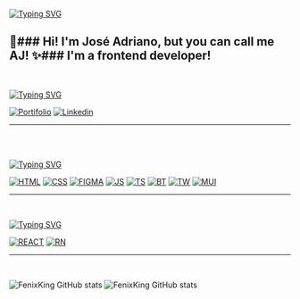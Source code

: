 [![Typing SVG](https://readme-typing-svg.demolab.com?font=Fira+Code&weight=600&pause=1000&color=BB00F7&width=435&lines=WELCOME+TO+MY+PROFILE)]()

👋### Hi! I'm José Adriano, but you can call me AJ! 
✨### I'm a frontend developer!
---
<br>

[![Typing SVG](https://readme-typing-svg.demolab.com?font=Fira+Code&weight=600&pause=1000&color=BB00F7&width=435&lines=MY+PORTFOLIO;CONNECT+WITH+ME)]()



[![Portifolio](https://img.shields.io/badge/PORTFOLIO-000000?style=for-the-badge&logo=OI&logoColor=white)](https://fenixking.github.io/portfolio/)
[![Linkedin](https://img.shields.io/badge/LinkedIn-0077B5?style=for-the-badge&logo=linkedin&logoColor=white)](linkedin.com/in/josé-adriano-dias-rodrigues-11b681163/)


----
<br>
<br>

[![Typing SVG](https://readme-typing-svg.demolab.com?font=Fira+Code&weight=600&pause=1000&color=BB00F7&width=435&lines=LANGUAGES+AND+TOOLS)]()

[![HTML](https://img.shields.io/badge/HTML5-E34F26?style=for-the-badge&logo=html5&logoColor=white)](https://fenixking.github.io/portfolio/)
[![CSS](https://img.shields.io/badge/CSS3-1572B6?style=for-the-badge&logo=css3&logoColor=white)](https://fenixking.github.io/portfolio/)
[![FIGMA](https://img.shields.io/badge/Figma-FF3366?style=for-the-badge&logo=figma&logoColor=white)](https://fenixking.github.io/portfolio/)
[![JS](https://img.shields.io/badge/JS-FF9A00?style=for-the-badge&logo=javascript&logoColor=white)](https://fenixking.github.io/portfolio/)
[![TS](https://img.shields.io/badge/TypeScript-007ACC?style=for-the-badge&logo=typescript&logoColor=white)](https://fenixking.github.io/portfolio/)
[![BT](https://img.shields.io/badge/BOOTSTRAP-7D4698?style=for-the-badge&logo=bootstrap&logoColor=white)](https://fenixking.github.io/portfolio/)
[![TW](https://img.shields.io/badge/Tailwind_CSS-38B2AC?style=for-the-badge&logo=tailwind-css&logoColor=white)](https://fenixking.github.io/portfolio/)
[![MUI](https://img.shields.io/badge/Material--UI-0081CB?style=for-the-badge&logo=material-ui&logoColor=white)](https://fenixking.github.io/portfolio/)


---
<br>

[![Typing SVG](https://readme-typing-svg.demolab.com?font=Fira+Code&weight=600&pause=1000&color=BB00F7&width=435&lines=LIBRARIES)]()

[![REACT](https://img.shields.io/badge/React-20232A?style=for-the-badge&logo=react&logoColor=61DAFB)](https://fenixking.github.io/portfolio/)
[![RN](https://img.shields.io/badge/React_Native-20232A?style=for-the-badge&logo=react&logoColor=61DAFB)](https://fenixking.github.io/portfolio/)

---

<br>

![FenixKing GitHub stats](https://github-readme-stats.vercel.app/api?username=FenixKing&show_icons=true&theme=radical)
![FenixKing GitHub stats](https://camo.githubusercontent.com/455aed85f3692e10170e1dd98b5e0e60ecd80ccf57301f2ed8305371bd69715b/68747470733a2f2f6769746875622d726561646d652d73746174732e76657263656c2e6170702f6170692f746f702d6c616e67732f3f757365726e616d653d6269746f6c6c6572267468656d653d6d69646e696768742d707572706c65266c616e67735f636f756e743d313026636f756e745f707269766174653d74727565266c61796f75743d636f6d70616374)
